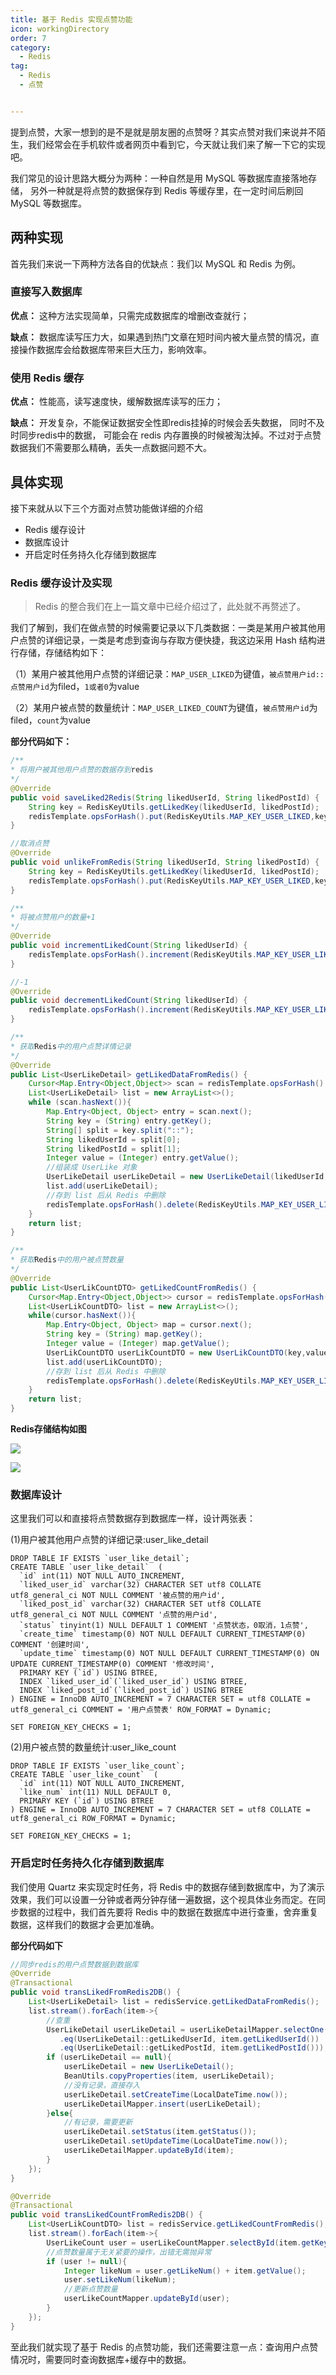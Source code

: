 ```yaml
---
title: 基于 Redis 实现点赞功能
icon: workingDirectory
order: 7
category:
  - Redis
tag:
  - Redis
  - 点赞


---
```


提到点赞，大家一想到的是不是就是朋友圈的点赞呀？其实点赞对我们来说并不陌生，我们经常会在手机软件或者网页中看到它，今天就让我们来了解一下它的实现吧。

我们常见的设计思路大概分为两种：一种自然是用 MySQL 等数据库直接落地存储， 另外一种就是将点赞的数据保存到 Redis 等缓存里，在一定时间后刷回 MySQL 等数据库。

## 两种实现

首先我们来说一下两种方法各自的优缺点：我们以 MySQL 和 Redis 为例。

### 直接写入数据库

**优点：** 这种方法实现简单，只需完成数据库的增删改查就行；

**缺点：**  数据库读写压力大，如果遇到热门文章在短时间内被大量点赞的情况，直接操作数据库会给数据库带来巨大压力，影响效率。

### 使用 Redis 缓存

**优点：** 性能高，读写速度快，缓解数据库读写的压力；

**缺点：**  开发复杂，不能保证数据安全性即redis挂掉的时候会丢失数据， 同时不及时同步redis中的数据， 可能会在 redis 内存置换的时候被淘汰掉。不过对于点赞数据我们不需要那么精确，丢失一点数据问题不大。

## 具体实现

接下来就从以下三个方面对点赞功能做详细的介绍

- Redis 缓存设计
- 数据库设计
- 开启定时任务持久化存储到数据库

### Redis 缓存设计及实现

> Redis 的整合我们在上一篇文章中已经介绍过了，此处就不再赘述了。

我们了解到，我们在做点赞的时候需要记录以下几类数据：一类是某用户被其他用户点赞的详细记录，一类是考虑到查询与存取方便快捷，我这边采用 Hash 结构进行存储，存储结构如下：

（1）某用户被其他用户点赞的详细记录：`MAP_USER_LIKED`为键值，`被点赞用户id::点赞用户id`为filed，`1或者0`为value

（2）某用户被点赞的数量统计：`MAP_USER_LIKED_COUNT`为键值，`被点赞用户id`为filed，`count`为value

**部分代码如下：**

```java
/**
* 将用户被其他用户点赞的数据存到redis
*/
@Override
public void saveLiked2Redis(String likedUserId, String likedPostId) {
    String key = RedisKeyUtils.getLikedKey(likedUserId, likedPostId);
    redisTemplate.opsForHash().put(RedisKeyUtils.MAP_KEY_USER_LIKED,key, LikedStatusEnum.LIKE.getCode());
}

//取消点赞
@Override
public void unlikeFromRedis(String likedUserId, String likedPostId) {
    String key = RedisKeyUtils.getLikedKey(likedUserId, likedPostId);
    redisTemplate.opsForHash().put(RedisKeyUtils.MAP_KEY_USER_LIKED,key,LikedStatusEnum.UNLIKE.getCode());
}

/**
* 将被点赞用户的数量+1
*/
@Override
public void incrementLikedCount(String likedUserId) {
    redisTemplate.opsForHash().increment(RedisKeyUtils.MAP_KEY_USER_LIKED_COUNT,likedUserId,1);
}

//-1
@Override
public void decrementLikedCount(String likedUserId) {
    redisTemplate.opsForHash().increment(RedisKeyUtils.MAP_KEY_USER_LIKED_COUNT, likedUserId, -1);
}

/**
* 获取Redis中的用户点赞详情记录
*/
@Override
public List<UserLikeDetail> getLikedDataFromRedis() {
    Cursor<Map.Entry<Object,Object>> scan = redisTemplate.opsForHash().scan(RedisKeyUtils.MAP_KEY_USER_LIKED, ScanOptions.NONE);
    List<UserLikeDetail> list = new ArrayList<>();
    while (scan.hasNext()){
        Map.Entry<Object, Object> entry = scan.next();
        String key = (String) entry.getKey();
        String[] split = key.split("::");
        String likedUserId = split[0];
        String likedPostId = split[1];
        Integer value = (Integer) entry.getValue();
        //组装成 UserLike 对象
        UserLikeDetail userLikeDetail = new UserLikeDetail(likedUserId, likedPostId, value);
        list.add(userLikeDetail);
        //存到 list 后从 Redis 中删除
        redisTemplate.opsForHash().delete(RedisKeyUtils.MAP_KEY_USER_LIKED, key);
    }
    return list;
}

/**
* 获取Redis中的用户被点赞数量
*/
@Override
public List<UserLikCountDTO> getLikedCountFromRedis() {
    Cursor<Map.Entry<Object,Object>> cursor = redisTemplate.opsForHash().scan(RedisKeyUtils.MAP_KEY_USER_LIKED_COUNT, ScanOptions.NONE);
    List<UserLikCountDTO> list = new ArrayList<>();
    while(cursor.hasNext()){
        Map.Entry<Object, Object> map = cursor.next();
        String key = (String) map.getKey();
        Integer value = (Integer) map.getValue();
        UserLikCountDTO userLikCountDTO = new UserLikCountDTO(key,value);
        list.add(userLikCountDTO);
        //存到 list 后从 Redis 中删除
        redisTemplate.opsForHash().delete(RedisKeyUtils.MAP_KEY_USER_LIKED_COUNT,key);
    }
    return list;
}
```

**Redis存储结构如图**

![](https://p3-juejin.byteimg.com/tos-cn-i-k3u1fbpfcp/cd6b13cfc51c435884f662fd9586d0bf~tplv-k3u1fbpfcp-zoom-1.image)

![](https://p3-juejin.byteimg.com/tos-cn-i-k3u1fbpfcp/fcccd73d71fd4684b90fc9a0aeb4a6b6~tplv-k3u1fbpfcp-zoom-1.image)

### 数据库设计

这里我们可以和直接将点赞数据存到数据库一样，设计两张表：

(1)用户被其他用户点赞的详细记录:user_like_detail

```
DROP TABLE IF EXISTS `user_like_detail`;
CREATE TABLE `user_like_detail`  (
  `id` int(11) NOT NULL AUTO_INCREMENT,
  `liked_user_id` varchar(32) CHARACTER SET utf8 COLLATE utf8_general_ci NOT NULL COMMENT '被点赞的用户id',
  `liked_post_id` varchar(32) CHARACTER SET utf8 COLLATE utf8_general_ci NOT NULL COMMENT '点赞的用户id',
  `status` tinyint(1) NULL DEFAULT 1 COMMENT '点赞状态，0取消，1点赞',
  `create_time` timestamp(0) NOT NULL DEFAULT CURRENT_TIMESTAMP(0) COMMENT '创建时间',
  `update_time` timestamp(0) NOT NULL DEFAULT CURRENT_TIMESTAMP(0) ON UPDATE CURRENT_TIMESTAMP(0) COMMENT '修改时间',
  PRIMARY KEY (`id`) USING BTREE,
  INDEX `liked_user_id`(`liked_user_id`) USING BTREE,
  INDEX `liked_post_id`(`liked_post_id`) USING BTREE
) ENGINE = InnoDB AUTO_INCREMENT = 7 CHARACTER SET = utf8 COLLATE = utf8_general_ci COMMENT = '用户点赞表' ROW_FORMAT = Dynamic;

SET FOREIGN_KEY_CHECKS = 1;
```

(2)用户被点赞的数量统计:user_like_count

```
DROP TABLE IF EXISTS `user_like_count`;
CREATE TABLE `user_like_count`  (
  `id` int(11) NOT NULL AUTO_INCREMENT,
  `like_num` int(11) NULL DEFAULT 0,
  PRIMARY KEY (`id`) USING BTREE
) ENGINE = InnoDB AUTO_INCREMENT = 7 CHARACTER SET = utf8 COLLATE = utf8_general_ci ROW_FORMAT = Dynamic;

SET FOREIGN_KEY_CHECKS = 1;
```

### 开启定时任务持久化存储到数据库

我们使用 Quartz 来实现定时任务，将 Redis 中的数据存储到数据库中，为了演示效果，我们可以设置一分钟或者两分钟存储一遍数据，这个视具体业务而定。在同步数据的过程中，我们首先要将 Redis 中的数据在数据库中进行查重，舍弃重复数据，这样我们的数据才会更加准确。

**部分代码如下**

```java
//同步redis的用户点赞数据到数据库
@Override
@Transactional
public void transLikedFromRedis2DB() {
    List<UserLikeDetail> list = redisService.getLikedDataFromRedis();
    list.stream().forEach(item->{
        //查重
        UserLikeDetail userLikeDetail = userLikeDetailMapper.selectOne(new LambdaQueryWrapper<UserLikeDetail>()
           .eq(UserLikeDetail::getLikedUserId, item.getLikedUserId())
           .eq(UserLikeDetail::getLikedPostId, item.getLikedPostId()));
        if (userLikeDetail == null){
            userLikeDetail = new UserLikeDetail();
            BeanUtils.copyProperties(item, userLikeDetail);
            //没有记录，直接存入
            userLikeDetail.setCreateTime(LocalDateTime.now());
            userLikeDetailMapper.insert(userLikeDetail);
        }else{
            //有记录，需要更新
            userLikeDetail.setStatus(item.getStatus());
            userLikeDetail.setUpdateTime(LocalDateTime.now());
            userLikeDetailMapper.updateById(item);
        }
    });
}

@Override
@Transactional
public void transLikedCountFromRedis2DB() {
    List<UserLikCountDTO> list = redisService.getLikedCountFromRedis();
    list.stream().forEach(item->{
        UserLikeCount user = userLikeCountMapper.selectById(item.getKey());
        //点赞数量属于无关紧要的操作，出错无需抛异常
        if (user != null){
            Integer likeNum = user.getLikeNum() + item.getValue();
            user.setLikeNum(likeNum);
            //更新点赞数量
            userLikeCountMapper.updateById(user);
        }
    });
}
```

至此我们就实现了基于 Redis 的点赞功能，我们还需要注意一点：查询用户点赞情况时，需要同时查询数据库+缓存中的数据。
